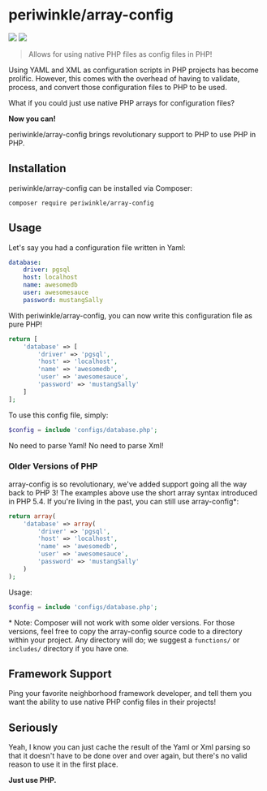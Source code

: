 # periwinkle/array-config

![](http://forthebadge.com/badges/built-with-love.svg)
![](http://forthebadge.com/badges/ages-12.svg)

> Allows for using native PHP files as config files in PHP!

Using YAML and XML as configuration scripts in PHP projects has become prolific. However, this comes with the overhead of having to validate, process, and convert
those configuration files to PHP to be used.

What if you could just use native PHP arrays for configuration files?

**Now you can!**

periwinkle/array-config brings revolutionary support to PHP to use PHP in PHP.

## Installation

periwinkle/array-config can be installed via Composer:

```
composer require periwinkle/array-config
```

## Usage

Let's say you had a configuration file written in Yaml:

```yaml
database:
	driver: pgsql
	host: localhost
	name: awesomedb
	user: awesomesauce
	password: mustangSally
```

With periwinkle/array-config, you can now write this configuration file as pure PHP!

```php
return [
    'database' => [
        'driver' => 'pgsql',
        'host' => 'localhost',
        'name' => 'awesomedb',
        'user' => 'awesomesauce',
        'password' => 'mustangSally'
    ]
];
```

To use this config file, simply:

```php
$config = include 'configs/database.php';
```

No need to parse Yaml! No need to parse Xml!

### Older Versions of PHP

array-config is so revolutionary, we've added support going all the way back to PHP 3!
The examples above use the short array syntax introduced in PHP 5.4. If you're living in
the past, you can still use array-config*:

```php
return array(
    'database' => array(
        'driver' => 'pgsql',
        'host' => 'localhost',
        'name' => 'awesomedb',
        'user' => 'awesomesauce',
        'password' => 'mustangSally'
    )
);
```
Usage:

```php
$config = include 'configs/database.php';
```

\* Note: Composer will not work with some older versions. For those versions, feel free
to copy the array-config source code to a directory within your project. Any directory
will do; we suggest a `functions/` or `includes/` directory if you have one.

## Framework Support

Ping your favorite neighborhood framework developer, and tell them you want the
ability to use native PHP config files in their projects!

## Seriously

Yeah, I know you can just cache the result of the Yaml or Xml parsing so that it
doesn't have to be done over and over again, but there's no valid reason to use
it in the first place.

**Just use PHP.**
